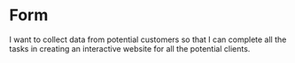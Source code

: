 # Form
I want to collect data from potential customers so that I can complete all the tasks in creating an interactive website for all the potential clients. 
